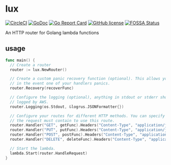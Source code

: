 # lux

[![CircleCI](https://img.shields.io/circleci/project/github/davidsbond/lux.svg)](https://circleci.com/gh/davidsbond/lux)
[![GoDoc](https://godoc.org/github.com/davidsbond/lux?status.svg)](http://godoc.org/github.com/davidsbond/lux)
[![Go Report Card](https://goreportcard.com/badge/github.com/davidsbond/lux)](https://goreportcard.com/report/github.com/davidsbond/lux)
[![GitHub license](https://img.shields.io/badge/license-MIT-blue.svg)](https://raw.githubusercontent.com/davidsbond/lux/release/LICENSE)
[![FOSSA Status](https://app.fossa.io/api/projects/git%2Bgithub.com%2Fdavidsbond%2Flux.svg?type=shield)](https://app.fossa.io/projects/git%2Bgithub.com%2Fdavidsbond%2Flux?ref=badge_shield)

An HTTP router for Golang lambda functions

## usage

```go
func main() {
  // Create a router
  router := lux.NewRouter()

  // Create a custom panic recovery function (optional). This allows you to do things
  // in the event one of your handlers panics.
  router.Recovery(recoverFunc)

  // Configure the logging (optional), anything in stdout or stderr should be
  // logged by AWS.
  router.Logging(os.Stdout, &logrus.JSONFormatter{})

  // Configure your routes for different HTTP methods. You can specify headers that
  // the request must contain to use this route.
  router.Handler("GET", getFunc).Headers("Content-Type", "application/json")
  router.Handler("PUT", putFunc).Headers("Content-Type", "application/json")
  router.Handler("POST", postFunc).Headers("Content-Type", "application/json")
  router.Handler("DELETE", deleteFunc).Headers("Content-Type", "application/json")

  // Start the lambda.
  lambda.Start(router.HandleRequest)
}
```